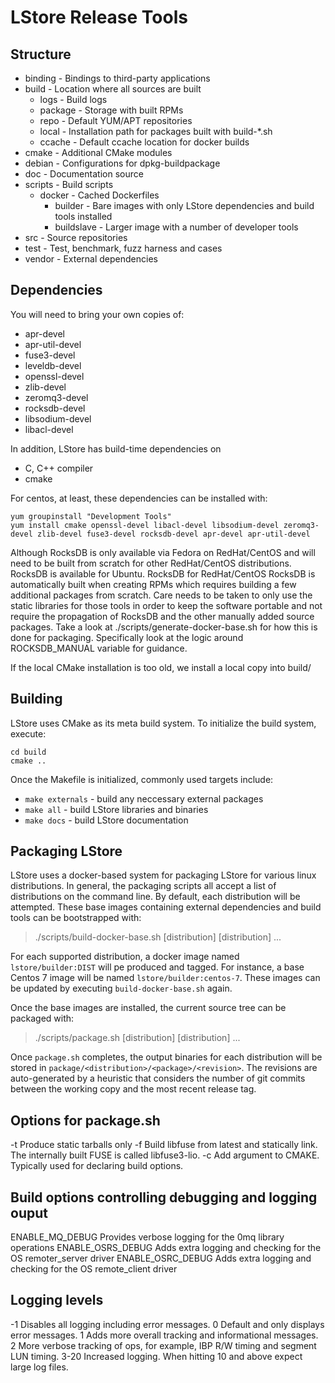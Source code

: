 LStore Release Tools
==============================================
 
Structure
-----------------------------------------------
* binding        - Bindings to third-party applications
* build          - Location where all sources are built
  * logs         - Build logs
  * package      - Storage with built RPMs
  * repo         - Default YUM/APT repositories
  * local        - Installation path for packages built with build-*.sh
  * ccache       - Default ccache location for docker builds
* cmake          - Additional CMake modules
* debian         - Configurations for dpkg-buildpackage
* doc            - Documentation source
* scripts        - Build scripts
  * docker       - Cached Dockerfiles
    * builder    - Bare images with only LStore dependencies and build tools
                   installed
    * buildslave - Larger image with a number of developer tools 
* src            - Source repositories
* test           - Test, benchmark, fuzz harness and cases
* vendor         - External dependencies

Dependencies
----------------------------------------------
You will need to bring your own copies of:

* apr-devel
* apr-util-devel
* fuse3-devel
* leveldb-devel
* openssl-devel
* zlib-devel
* zeromq3-devel
* rocksdb-devel
* libsodium-devel
* libacl-devel

In addition, LStore has build-time dependencies on

* C, C++ compiler
* cmake

For centos, at least, these dependencies can be installed with:

```
yum groupinstall "Development Tools"
yum install cmake openssl-devel libacl-devel libsodium-devel zeromq3-devel zlib-devel fuse3-devel rocksdb-devel apr-devel apr-util-devel
```

Although RocksDB is only available via Fedora on RedHat/CentOS and will need to be built
from scratch for other RedHat/CentOS distributions. RocksDB is available for Ubuntu.
RocksDB for RedHat/CentOS RocksDB is automatically built when creating RPMs which requires building
a few additional packages from scratch. Care needs to be taken to only use the static libraries
for those tools in order to keep the software portable and not require the propagation of
RocksDB and the other manually added source packages.  Take a look at
./scripts/generate-docker-base.sh for how this is done for packaging. Specifically
look at the logic around ROCKSDB_MANUAL variable for guidance.

If the local CMake installation is too old, we install a local copy into build/

Building
----------------------------------------------
LStore uses CMake as its meta build system. To initialize the build system,
execute:
```
cd build
cmake ..
```

Once the Makefile is initialized, commonly used targets include:
* `make externals` - build any neccessary external packages
* `make all`       - build LStore libraries and binaries
* `make docs`      - build LStore documentation

Packaging LStore
----------------------------------------------
LStore uses a docker-based system for packaging LStore for various linux
distributions. In general, the packaging scripts all accept a list of
distributions on the command line. By default, each distribution will be
attempted. These base images containing external dependencies and build tools
can be bootstrapped with:

>    ./scripts/build-docker-base.sh [distribution] [distribution] ...

For each supported distribution, a docker image named `lstore/builder:DIST`
will pe produced and tagged. For instance, a base Centos 7 image will be named
`lstore/builder:centos-7`. These images can be updated by executing
`build-docker-base.sh` again.

Once the base images are installed, the current source tree can be packaged
with:

>    ./scripts/package.sh [distribution] [distribution] ...

Once `package.sh` completes, the output binaries for each distribution will be
stored in `package/<distribution>/<package>/<revision>`. The revisions are
auto-generated by a heuristic that considers the number of git commits between
the working copy and the most recent release tag.

Options for package.sh
-------------------------------------------------

-t    Produce static tarballs only
-f    Build libfuse from latest and statically link. The internally built FUSE is 
      called libfuse3-lio.
-c    Add argument to CMAKE. Typically used for declaring build options.

Build options controlling debugging and logging ouput
-----------------------------------------------------
ENABLE_MQ_DEBUG    Provides verbose logging for the 0mq library operations
ENABLE_OSRS_DEBUG  Adds extra logging and checking for the OS remoter_server driver
ENABLE_OSRC_DEBUG  Adds extra logging and checking for the OS remote_client driver

Logging levels
-----------------------------------------------------
-1     Disables all logging including error messages.
 0     Default and only displays error messages.
 1     Adds more overall tracking and informational messages.
 2     More verbose tracking of ops, for example, IBP R/W timing and segment LUN timing.
3-20   Increased logging.  When hitting 10 and above expect large log files.

